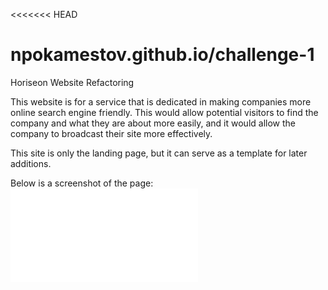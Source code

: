 <<<<<<< HEAD
# npokamestov.github.io/challenge-1
Horiseon Website Refactoring

This website is for a service that is dedicated in making companies more online search engine friendly. This would allow potential visitors to find the company and what they are about more easily, and it would allow the company to broadcast their site more effectively.

This site is only the landing page, but it can serve as a template for later additions.

Below is a screenshot of the page:
![](./Develop/assets/images/horiseon-screenshot.pdf)
